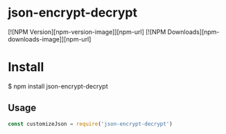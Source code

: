 # json-encrypt-decrypt

[![NPM Version][npm-version-image]][npm-url]
[![NPM Downloads][npm-downloads-image]][npm-url]

# Install

$ npm install json-encrypt-decrypt

## Usage

```js
const customizeJson = require('json-encrypt-decrypt')
```